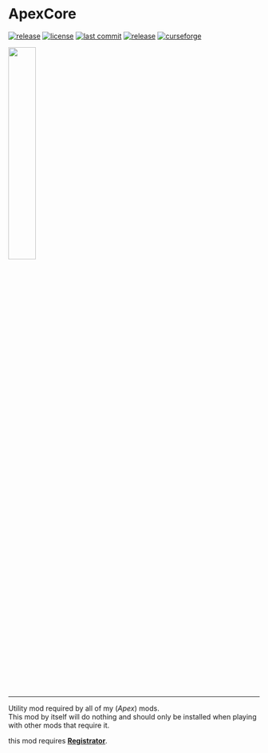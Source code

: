 # ApexCore
[![release](https://github.com/ApexModder/ApexCore/actions/workflows/release.yml/badge.svg)](https://github.com/ApexModder/ApexCore/actions/workflows/release.yml)
[![license](https://img.shields.io/github/license/ApexModder/ApexCore)](https://github.com/ApexModder/ApexCore/blob/master/LICENSE)
[![last commit](https://img.shields.io/github/last-commit/ApexModder/ApexCore)](https://github.com/ApexModder/ApexCore/)
[![release](https://img.shields.io/github/v/release/ApexModder/ApexCore)](https://github.com/ApexModder/ApexCore/releases)
[![curseforge](https://cf.way2muchnoise.eu/versions/550778.svg)](https://www.curseforge.com/minecraft/mc-mods/apexcore)

[<img src="https://i.imgur.com/qUJzbM4.png" width=33%></img>](http://discord.apexmods.xyz/)

---

Utility mod required by all of my (_Apex_) mods.<br>
This mod by itself will do nothing and should only be installed when playing with other mods that require it.

this mod requires [**Registrator**](https://github.com/ApexModder/Registrator/).